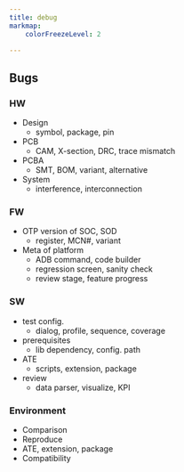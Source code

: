 ```yaml
---
title: debug
markmap:
    colorFreezeLevel: 2

---
```


## Bugs
### HW
  - Design
    - symbol, package, pin
  - PCB
    - CAM, X-section, DRC, trace mismatch
  - PCBA
    - SMT, BOM, variant, alternative
  - System
    - interference, interconnection
### FW
  - OTP version of SOC, SOD
    - register, MCN#, variant
  - Meta of platform
    - ADB command, code builder
    - regression screen, sanity check
    - review stage, feature progress
### SW
  - test config.
    - dialog, profile, sequence, coverage
  - prerequisites
    - lib dependency, config. path
  - ATE
    - scripts, extension, package
  - review
    - data parser, visualize, KPI

### Environment
  - Comparison
  - Reproduce
  - ATE, extension, package
  - Compatibility